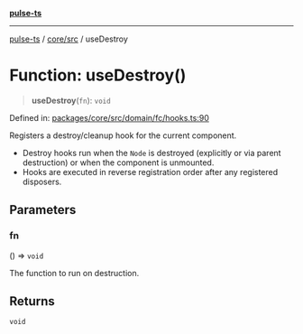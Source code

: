 [**pulse-ts**](../../../README.md)

***

[pulse-ts](../../../README.md) / [core/src](../README.md) / useDestroy

# Function: useDestroy()

> **useDestroy**(`fn`): `void`

Defined in: [packages/core/src/domain/fc/hooks.ts:90](https://github.com/jlehett/pulse-ts/blob/d786433c7cb88fe7c30a7029f46dff58815931cc/packages/core/src/domain/fc/hooks.ts#L90)

Registers a destroy/cleanup hook for the current component.

- Destroy hooks run when the `Node` is destroyed (explicitly or via parent destruction) or when the component is unmounted.
- Hooks are executed in reverse registration order after any registered disposers.

## Parameters

### fn

() => `void`

The function to run on destruction.

## Returns

`void`
